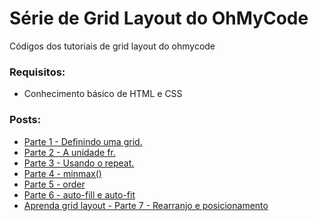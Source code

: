 # Série de Grid Layout do OhMyCode
Códigos dos tutoriais de grid layout do ohmycode

### Requisitos:
- Conhecimento básico de HTML e CSS

### Posts:
- [Parte 1 - Definindo uma grid.](https://ohmycode.com.br/post/aprenda-grid-layout-parte-1/)
- [Parte 2 - A unidade fr.](https://ohmycode.com.br/post/aprenda-grid-layout-parte-2/)
- [Parte 3 - Usando o repeat.](https://ohmycode.com.br/post/aprenda-grid-layout-parte-3/)
- [Parte 4 - minmax()](https://ohmycode.com.br/post/aprenda-grid-layout-parte-4/)
- [Parte 5 - order](https://ohmycode.com.br/post/aprenda-grid-layout-parte-5/)
- [Parte 6 - auto-fill e auto-fit](https://ohmycode.com.br/post/aprenda-grid-layout-parte-6/)
- [Aprenda grid layout - Parte 7 - Rearranjo e posicionamento](https://ohmycode.com.br/post/aprenda-grid-layout-parte-7/)